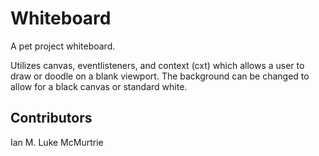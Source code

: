 # Whiteboard
A pet project whiteboard. 

Utilizes canvas, eventlisteners, and context (cxt) which allows a user to draw or doodle on a blank viewport. The background can be changed to allow for a black canvas or standard white. 

## Contributors

Ian M.
Luke McMurtrie
